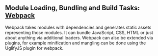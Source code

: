 ## Module Loading, Bundling and Build Tasks: [Webpack](http://webpack.github.io/docs/what-is-webpack.html)

Webpack takes modules with dependencies and generates static assets representing those modules.
It can bundle JavaScript, CSS, HTML or just about anything via additional loaders. Webpack can also
be extended via plugins, for example minification and mangling can be done using the UglifyJS plugin for webpack.
